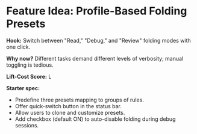 # Feature Idea: Profile-Based Folding Presets

**Hook:** Switch between "Read," "Debug," and "Review" folding modes with one click.

**Why now?** Different tasks demand different levels of verbosity; manual toggling is tedious.

**Lift-Cost Score:** L

**Starter spec:**
- Predefine three presets mapping to groups of rules.
- Offer quick-switch button in the status bar.
- Allow users to clone and customize presets.
- Add checkbox (default ON) to auto-disable folding during debug sessions.

